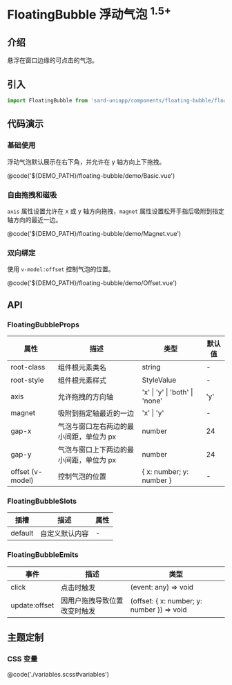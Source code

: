 # FloatingBubble 浮动气泡 <sup>1.5+</sup>

## 介绍

悬浮在窗口边缘的可点击的气泡。

## 引入

```ts
import FloatingBubble from 'sard-uniapp/components/floating-bubble/floating-bubble.vue'
```

## 代码演示

### 基础使用

浮动气泡默认展示在右下角，并允许在 y 轴方向上下拖拽。

@code('${DEMO_PATH}/floating-bubble/demo/Basic.vue')

### 自由拖拽和磁吸

`axis` 属性设置允许在 x 或 y 轴方向拖拽，`magnet` 属性设置松开手指后吸附到指定轴方向的最近一边。

@code('${DEMO_PATH}/floating-bubble/demo/Magnet.vue')

### 双向绑定

使用 `v-model:offset` 控制气泡的位置。

@code('${DEMO_PATH}/floating-bubble/demo/Offset.vue')

## API

### FloatingBubbleProps

| 属性             | 描述                                    | 类型                           | 默认值 |
| ---------------- | --------------------------------------- | ------------------------------ | ------ |
| root-class       | 组件根元素类名                          | string                         | -      |
| root-style       | 组件根元素样式                          | StyleValue                     | -      |
| axis             | 允许拖拽的方向轴                        | 'x' \| 'y' \| 'both' \| 'none' | 'y'    |
| magnet           | 吸附到指定轴最近的一边                  | 'x' \| 'y'                     | -      |
| gap-x            | 气泡与窗口左右两边的最小间距，单位为 px | number                         | 24     |
| gap-y            | 气泡与窗口上下两边的最小间距，单位为 px | number                         | 24     |
| offset (v-model) | 控制气泡的位置                          | { x: number; y: number }       | -      |

### FloatingBubbleSlots

| 插槽    | 描述           | 属性 |
| ------- | -------------- | ---- |
| default | 自定义默认内容 | -    |

### FloatingBubbleEmits

| 事件          | 描述                         | 类型                                       |
| ------------- | ---------------------------- | ------------------------------------------ |
| click         | 点击时触发                   | (event: any) => void                       |
| update:offset | 因用户拖拽导致位置改变时触发 | (offset: { x: number; y: number }) => void |

## 主题定制

### CSS 变量

@code('./variables.scss#variables')
